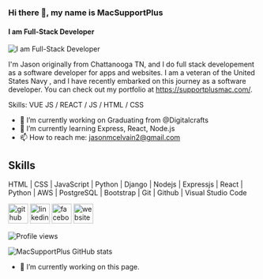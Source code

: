 ### Hi there 👋, my name is MacSupportPlus
#### I am Full-Stack Developer
![I am Full-Stack Developer](https://scontent.fhou1-1.fna.fbcdn.net/v/t1.18169-9/21462752_10212635763381849_6953151773003669402_n.jpg?_nc_cat=100&ccb=1-3&_nc_sid=8bfeb9&_nc_ohc=XC03HEM-1l4AX_IxlfO&tn=St7bXoJ2pXGSHC5O&_nc_ht=scontent.fhou1-1.fna&oh=0807470709f1c55e0f76e99d9e2a1deb&oe=60CFFA75)

I'm Jason originally from Chattanooga TN, and I do full stack developement as a software developer for apps and websites. I am a veteran of the United States Navy , and I have recently embarked on this journey as a software developer. You can check out my portfolio at https://supportplusmac.com/.

Skills: VUE JS / REACT / JS / HTML / CSS

- 🔭 I’m currently working on Graduating from @Digitalcrafts 
- 🌱 I’m currently learning Express, React, Node.js 
- 📫 How to reach me: jasonmcelvain2@gmail.com 
## Skills 

 HTML | CSS | JavaScript | Python | Django | Nodejs | Expressjs | React | Python | AWS | PostgreSQL | Bootstrap | Git | Github | Visual Studio Code

[<img src='https://cdn.jsdelivr.net/npm/simple-icons@3.0.1/icons/github.svg' alt='github' height='40'>](https://github.com/https://github.com/MacSupportPlus)  [<img src='https://cdn.jsdelivr.net/npm/simple-icons@3.0.1/icons/linkedin.svg' alt='linkedin' height='40'>](https://www.linkedin.com/in/https://www.linkedin.com/in/jason-mcelvain-756772183//)  [<img src='https://cdn.jsdelivr.net/npm/simple-icons@3.0.1/icons/facebook.svg' alt='facebook' height='40'>](https://www.facebook.com/https://www.facebook.com/jmcelvain2)  [<img src='https://cdn.jsdelivr.net/npm/simple-icons@3.0.1/icons/icloud.svg' alt='website' height='40'>](https://supportplusmac.com/)  



![Profile views](https://gpvc.arturio.dev/https://github.com/MacSupportPlus)  

![MacSupportPlus GitHub stats](https://github-readme-stats.vercel.app/api?username=macsupportplus&theme=dark&show_icons=true)


- 🔭 I’m currently working on this page. 






